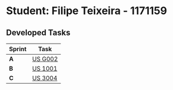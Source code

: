 # Student: Filipe Teixeira - 1171159
## Developed Tasks


| Sprint | Task                            |
| ------ | ------------------------------- |
| **A**  | [US G002](../us_g002/readme.md) |
| **B**  | [US 1001](../us_1001/readme.md) |
| **C**  | [US 3004](../us_3004/readme.md) |
